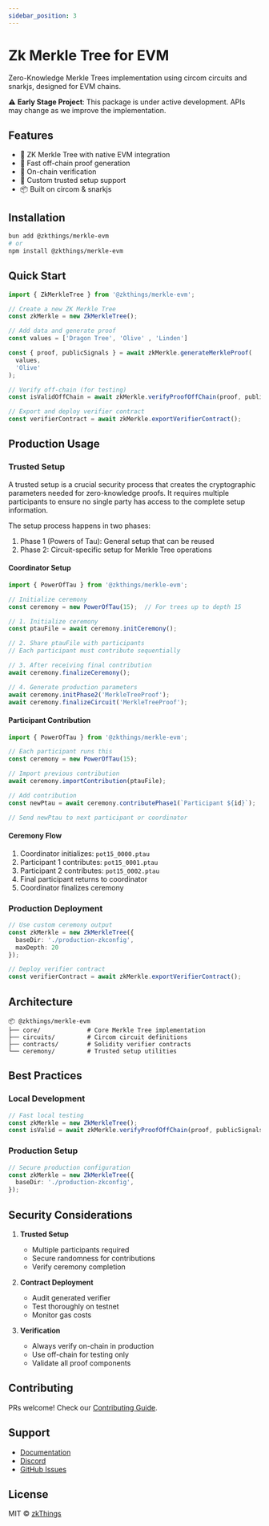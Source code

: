 ```yaml
---
sidebar_position: 3
---
```


# Zk Merkle Tree for EVM

Zero-Knowledge Merkle Trees implementation using circom circuits and snarkjs, designed for EVM chains.

⚠️ **Early Stage Project**: This package is under active development. APIs may change as we improve the implementation.


## Features

- 🌳 ZK Merkle Tree with native EVM integration
- 🌲 Fast off-chain proof generation
- 🎋 On-chain verification
- 🌴 Custom trusted setup support
- 📦 Built on circom & snarkjs

## Installation

```bash
bun add @zkthings/merkle-evm
# or
npm install @zkthings/merkle-evm
```

## Quick Start

```typescript
import { ZkMerkleTree } from '@zkthings/merkle-evm';

// Create a new ZK Merkle Tree
const zkMerkle = new ZkMerkleTree();

// Add data and generate proof
const values = ['Dragon Tree', 'Olive' , 'Linden']

const { proof, publicSignals } = await zkMerkle.generateMerkleProof(
  values,
  'Olive'
);

// Verify off-chain (for testing)
const isValidOffChain = await zkMerkle.verifyProofOffChain(proof, publicSignals);

// Export and deploy verifier contract
const verifierContract = await zkMerkle.exportVerifierContract();
```

## Production Usage

### Trusted Setup

A trusted setup is a crucial security process that creates the cryptographic parameters needed for zero-knowledge proofs. It requires multiple participants to ensure no single party has access to the complete setup information.

The setup process happens in two phases:
1. Phase 1 (Powers of Tau): General setup that can be reused
2. Phase 2: Circuit-specific setup for Merkle Tree operations

#### Coordinator Setup
```typescript
import { PowerOfTau } from '@zkthings/merkle-evm';

// Initialize ceremony
const ceremony = new PowerOfTau(15);  // For trees up to depth 15

// 1. Initialize ceremony
const ptauFile = await ceremony.initCeremony();

// 2. Share ptauFile with participants
// Each participant must contribute sequentially

// 3. After receiving final contribution
await ceremony.finalizeCeremony();

// 4. Generate production parameters
await ceremony.initPhase2('MerkleTreeProof');
await ceremony.finalizeCircuit('MerkleTreeProof');
```

#### Participant Contribution
```typescript
import { PowerOfTau } from '@zkthings/merkle-evm';

// Each participant runs this
const ceremony = new PowerOfTau(15);

// Import previous contribution
await ceremony.importContribution(ptauFile);

// Add contribution
const newPtau = await ceremony.contributePhase1(`Participant ${id}`);

// Send newPtau to next participant or coordinator
```

#### Ceremony Flow
1. Coordinator initializes: `pot15_0000.ptau`
2. Participant 1 contributes: `pot15_0001.ptau`
3. Participant 2 contributes: `pot15_0002.ptau`
4. Final participant returns to coordinator
5. Coordinator finalizes ceremony

### Production Deployment
```typescript
// Use custom ceremony output
const zkMerkle = new ZkMerkleTree({
  baseDir: './production-zkconfig',
  maxDepth: 20
});

// Deploy verifier contract
const verifierContract = await zkMerkle.exportVerifierContract();
```

## Architecture

```
📦 @zkthings/merkle-evm
├── core/             # Core Merkle Tree implementation
├── circuits/         # Circom circuit definitions
├── contracts/        # Solidity verifier contracts
└── ceremony/         # Trusted setup utilities
```

## Best Practices

### Local Development
```typescript
// Fast local testing
const zkMerkle = new ZkMerkleTree();
const isValid = await zkMerkle.verifyProofOffChain(proof, publicSignals);
```

### Production Setup
```typescript
// Secure production configuration
const zkMerkle = new ZkMerkleTree({
  baseDir: './production-zkconfig',
});
```

## Security Considerations

1. **Trusted Setup**
   - Multiple participants required
   - Secure randomness for contributions
   - Verify ceremony completion

2. **Contract Deployment**
   - Audit generated verifier
   - Test thoroughly on testnet
   - Monitor gas costs

3. **Verification**
   - Always verify on-chain in production
   - Use off-chain for testing only
   - Validate all proof components


## Contributing

PRs welcome! Check our [Contributing Guide](https://github.com/zkthings/merkle-evm/blob/main/CONTRIBUTING.md).

## Support

- [Documentation](https://zksdk.io/docs/intro)
- [Discord](https://discord.gg/zkthings)
- [GitHub Issues](https://github.com/zkthings/merkle-evm/issues)

## License

MIT © [zkThings](https://github.com/zkthings)
